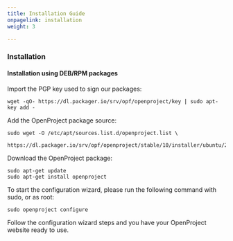 ```yaml
---
title: Installation Guide
onpagelink: installation
weight: 3

---
```



### Installation

#### Installation using DEB/RPM packages

Import the PGP key used to sign our packages:

    wget -qO- https://dl.packager.io/srv/opf/openproject/key | sudo apt-key add -


Add the OpenProject package source:

    sudo wget -O /etc/apt/sources.list.d/openproject.list \
      https://dl.packager.io/srv/opf/openproject/stable/10/installer/ubuntu/20.04.repo


Download the OpenProject package:

    sudo apt-get update
    sudo apt-get install openproject


To start the configuration wizard, please run the following command with sudo, or as root:

    sudo openproject configure


Follow the configuration wizard steps and you have your OpenProject website ready to use.